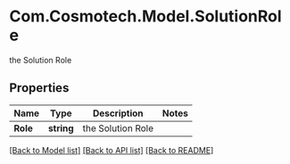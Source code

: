 # Com.Cosmotech.Model.SolutionRole
the Solution Role

## Properties

Name | Type | Description | Notes
------------ | ------------- | ------------- | -------------
**Role** | **string** | the Solution Role | 

[[Back to Model list]](../README.md#documentation-for-models) [[Back to API list]](../README.md#documentation-for-api-endpoints) [[Back to README]](../README.md)

